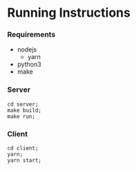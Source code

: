 # Running Instructions

### Requirements
- nodejs
  - yarn
- python3
- make

### Server
```shell
cd server;
make build;
make run;
```

### Client
```shell
cd client;
yarn; 
yarn start;
```